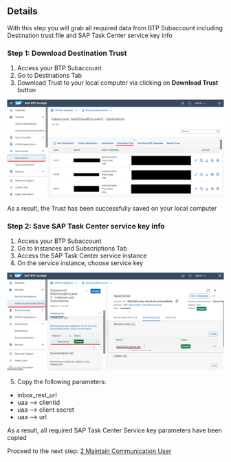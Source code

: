 ## Details

With this step you will grab all required data from BTP Subaccount including Destination trust file and SAP Task Center service key info 


### Step 1: Download Destination Trust

1. Access your BTP Subaccount
2. Go to Destinations Tab
3. Download Trust to your local computer via clicking on **Download Trust** button

![Download trust](./Images/1.3.1.png "Download trust")


As a result, the Trust has been successfully saved on your local computer


### Step 2: Save SAP Task Center service key info 

1. Access your BTP Subaccount
2. Go to Instances and Subscriptions Tab
3. Access the SAP Task Center service instance
4. On the service instance, choose service key

![Service Key](./Images/2.4.1.png "Service Key")

5. Copy the following parameters:

- inbox_rest_url
- uaa –> clientid
- uaa –> client secret
- uaa –> url

As a result, all required SAP Task Center Service key parameters have been copied

Proceed to the next step: [2 Maintain Communication User](https://)

